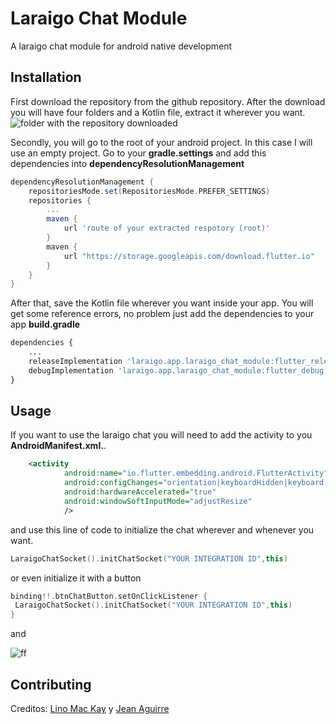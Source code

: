 # Laraigo Chat Module

A laraigo chat module for android native development

## Installation

First download the repository from the github repository. After the download you will have four folders and a Kotlin file, extract it wherever you want.
![folder with the repository downloaded](https://media.discordapp.net/attachments/593247279196930049/1087745810181136404/image.png)

Secondly, you will go to the root of your android project. In this case I will use an empty project. Go to your **gradle.settings** and add this dependencies into **dependencyResolutionManagement**
```gradle
dependencyResolutionManagement {
    repositoriesMode.set(RepositoriesMode.PREFER_SETTINGS)
    repositories {
        ...
        maven {
            url 'route of your extracted respotory (root)'
        }
        maven {
            url "https://storage.googleapis.com/download.flutter.io"
        }
    }
}
```
After that, save the Kotlin file wherever you want inside your app. You will get some reference errors, no problem just add the dependencies to your app **build.gradle**

```python
dependencies {
    ...
    releaseImplementation 'laraigo.app.laraigo_chat_module:flutter_release:1.0'
    debugImplementation 'laraigo.app.laraigo_chat_module:flutter_debug:1.0'
}

```
## Usage
If you want to use the laraigo chat you will need to add the activity to you **AndroidManifest.xml.**.

```xml
    <activity
            android:name="io.flutter.embedding.android.FlutterActivity"
            android:configChanges="orientation|keyboardHidden|keyboard|screenSize|locale|layoutDirection|fontScale|screenLayout|density|uiMode"
            android:hardwareAccelerated="true"
            android:windowSoftInputMode="adjustResize"
            />
```
and use this line of code to initialize the chat wherever and whenever you want.


```kotlin
LaraigoChatSocket().initChatSocket("YOUR INTEGRATION ID",this)
```

or even initialize it with a button
```kotlin
binding!!.btnChatButton.setOnClickListener {
 LaraigoChatSocket().initChatSocket("YOUR INTEGRATION ID",this)
}
```
and

![ff](https://media.discordapp.net/attachments/593247279196930049/1087752300124196954/image.png)
## Contributing

Creditos: [Lino Mac Kay](https://github.com/LinoMacKay) y [Jean Aguirre](https://github.com/jeanmarko2703)
